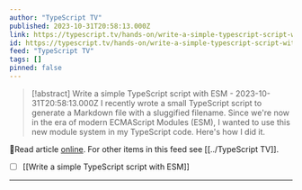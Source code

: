 ```yaml
---
author: "TypeScript TV"
published: 2023-10-31T20:58:13.000Z
link: https://typescript.tv/hands-on/write-a-simple-typescript-script-with-esm/
id: https://typescript.tv/hands-on/write-a-simple-typescript-script-with-esm/
feed: "TypeScript TV"
tags: []
pinned: false
---
```

> [!abstract] Write a simple TypeScript script with ESM - 2023-10-31T20:58:13.000Z
> I recently wrote a small TypeScript script to generate a Markdown file with a sluggified filename. Since we're now in the era of modern ECMAScript Modules (ESM), I wanted to use this new module system in my TypeScript code. Here's how I did it.

🔗Read article [online](https://typescript.tv/hands-on/write-a-simple-typescript-script-with-esm/). For other items in this feed see [[../TypeScript TV]].

- [ ] [[Write a simple TypeScript script with ESM]]
- - -

